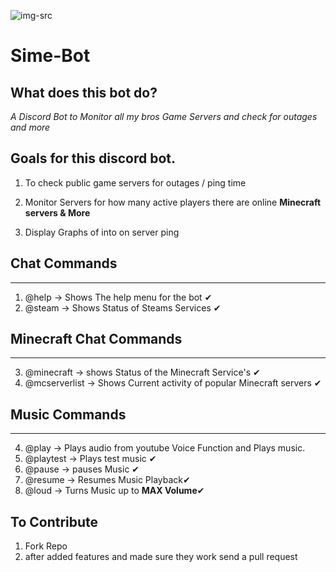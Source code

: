 ![img-src](https://images-na.ssl-images-amazon.com/images/I/21iXteyX8yL._SY355_.png)

# Sime-Bot

## What does this bot do?
*A Discord Bot to Monitor all my bros Game Servers and check for outages and more*

## Goals for this discord bot. 

1. To check public game servers for outages / ping time

2. Monitor Servers for how many active players there are online **Minecraft servers & More**

3. Display Graphs of into on server ping


## Chat Commands 
******
1. @help -> Shows The help menu for the bot ✔
2. @steam -> Shows Status of Steams Services ✔

## Minecraft Chat Commands
******
3. @minecraft -> shows Status of the Minecraft Service's ✔
4. @mcserverlist -> Shows Current activity of popular Minecraft servers ✔


## Music Commands 
******
4. @play -> Plays audio from youtube Voice Function and Plays music.
5. @playtest -> Plays test music ✔
6. @pause -> pauses Music ✔
7. @resume -> Resumes Music Playback✔
8. @loud -> Turns Music up to **MAX Volume**✔





## To Contribute 
1. Fork Repo
2. after added features and made sure they work send a pull request


